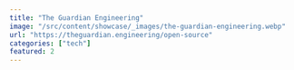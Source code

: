 ```yaml
---
title: "The Guardian Engineering"
image: "/src/content/showcase/_images/the-guardian-engineering.webp"
url: "https://theguardian.engineering/open-source"
categories: ["tech"]
featured: 2
---
```

